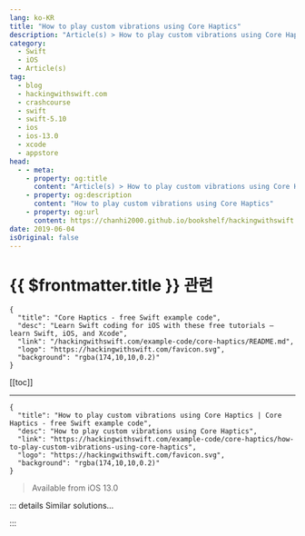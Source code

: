 ```yaml
---
lang: ko-KR
title: "How to play custom vibrations using Core Haptics"
description: "Article(s) > How to play custom vibrations using Core Haptics"
category:
  - Swift
  - iOS
  - Article(s)
tag: 
  - blog
  - hackingwithswift.com
  - crashcourse
  - swift
  - swift-5.10
  - ios
  - ios-13.0
  - xcode
  - appstore
head:
  - - meta:
    - property: og:title
      content: "Article(s) > How to play custom vibrations using Core Haptics"
    - property: og:description
      content: "How to play custom vibrations using Core Haptics"
    - property: og:url
      content: https://chanhi2000.github.io/bookshelf/hackingwithswift.com/example-code/core-haptics/how-to-play-custom-vibrations-using-core-haptics.html
date: 2019-06-04
isOriginal: false
---
```


# {{ $frontmatter.title }} 관련

```component VPCard
{
  "title": "Core Haptics - free Swift example code",
  "desc": "Learn Swift coding for iOS with these free tutorials – learn Swift, iOS, and Xcode",
  "link": "/hackingwithswift.com/example-code/core-haptics/README.md",
  "logo": "https://hackingwithswift.com/favicon.svg",
  "background": "rgba(174,10,10,0.2)"
}
```

[[toc]]

---

```component VPCard
{
  "title": "How to play custom vibrations using Core Haptics | Core Haptics - free Swift example code",
  "desc": "How to play custom vibrations using Core Haptics",
  "link": "https://hackingwithswift.com/example-code/core-haptics/how-to-play-custom-vibrations-using-core-haptics",
  "logo": "https://hackingwithswift.com/favicon.svg",
  "background": "rgba(174,10,10,0.2)"
}
```

> Available from iOS 13.0

<!-- 
Core Haptics lets us define a variety of vibrations and sound effects that trigger with precise timing and behaviors, all powered by the iPhone’s Taptic Engine. These behaviors are somewhat hard to define with words, and are best *felt* rather than *described*, but the words Apple uses are things like “intensity” (the relative strength of the vibration) and “sharpness” (whether it’s a dull tap or a more precise one).

To try it out for yourself, first import Core Haptics, then create a property to store an instance of the main Core Haptics engine:

```swift
var engine: CHHapticEngine?
```

Before you try to create an instance of that engine, you should make sure haptics are supported on the current device using code like this:

```swift
guard CHHapticEngine.capabilitiesForHardware().supportsHaptics else { return }
```

But if that passes you’re safe to create and start your haptic engine. This might be inside `viewDidLoad()`, for example:

```swift
guard CHHapticEngine.capabilitiesForHardware().supportsHaptics else { return }

do {
    engine = try CHHapticEngine()
    try engine?.start()
} catch {
    print("There was an error creating the engine: \(error.localizedDescription)")
}
```

It’s not *required*, but at the same time you might also want to assign closures to the `stoppedHandler` and `resetHandler` properties of your engine, like this:

```swift
// The engine stopped; print out why
engine?.stoppedHandler = { reason in
    print("The engine stopped: \(reason)")
}

// If something goes wrong, attempt to restart the engine immediately
engine?.resetHandler = { [weak self] in
    print("The engine reset")

    do {
        try self?.engine?.start()
    } catch {
        print("Failed to restart the engine: \(error)")
    }
}
```

Finally you’re all set to start making haptic effects. For example, this creates one strong, sharp tap whenever you touch the screen:

```swift
override func touchesBegan(_ touches: Set<UITouch>, with event: UIEvent?) {
    guard CHHapticEngine.capabilitiesForHardware().supportsHaptics else { return }

    let intensity = CHHapticEventParameter(parameterID: .hapticIntensity, value: 1)
    let sharpness = CHHapticEventParameter(parameterID: .hapticSharpness, value: 1)
    let event = CHHapticEvent(eventType: .hapticTransient, parameters: [intensity, sharpness], relativeTime: 0)

    do {
        let pattern = try CHHapticPattern(events: [event], parameters: [])
        let player = try engine?.makePlayer(with: pattern)
        try player?.start(atTime: 0)
    } catch {
        print("Failed to play pattern: \(error.localizedDescription).")
    }
}
```

For something more exciting you can create a series of events and pass in various values for their `relativeTime` so they either overlap or play in a sequence.

For example, this creates a series of taps, starting strong and sharp and fading away to weak and dull over a second:

```swift
override func touchesBegan(_ touches: Set<UITouch>, with event: UIEvent?) {
    guard CHHapticEngine.capabilitiesForHardware().supportsHaptics else { return }

    var events = [CHHapticEvent]()

    for i in stride(from: 0, to: 1, by: 0.1) {
        let intensity = CHHapticEventParameter(parameterID: .hapticIntensity, value: Float(1 - i))
        let sharpness = CHHapticEventParameter(parameterID: .hapticSharpness, value: Float(1 - i))
        let event = CHHapticEvent(eventType: .hapticTransient, parameters: [intensity, sharpness], relativeTime: i)
        events.append(event)
    }

    do {
        let pattern = try CHHapticPattern(events: events, parameters: [])
        let player = try engine?.makePlayer(with: pattern)
        try player?.start(atTime: 0)
    } catch {
        print("Failed to play pattern: \(error.localizedDescription).")
    }
}
```

And this taps out the Morse code for SOS (...---...) on the Taptic engine by mixing transient events (brief taps) with continuous events (long buzzes over a period of time):

```swift
override func touchesBegan(_ touches: Set<UITouch>, with event: UIEvent?) {
    guard CHHapticEngine.capabilitiesForHardware().supportsHaptics else { return }

    let short1 = CHHapticEvent(eventType: .hapticTransient, parameters: [], relativeTime: 0)
    let short2 = CHHapticEvent(eventType: .hapticTransient, parameters: [], relativeTime: 0.2)
    let short3 = CHHapticEvent(eventType: .hapticTransient, parameters: [], relativeTime: 0.4)
    let long1 = CHHapticEvent(eventType: .hapticContinuous, parameters: [], relativeTime: 0.6, duration: 0.5)
    let long2 = CHHapticEvent(eventType: .hapticContinuous, parameters: [], relativeTime: 1.2, duration: 0.5)
    let long3 = CHHapticEvent(eventType: .hapticContinuous, parameters: [], relativeTime: 1.8, duration: 0.5)
    let short4 = CHHapticEvent(eventType: .hapticTransient, parameters: [], relativeTime: 2.4)
    let short5 = CHHapticEvent(eventType: .hapticTransient, parameters: [], relativeTime: 2.6)
    let short6 = CHHapticEvent(eventType: .hapticTransient, parameters: [], relativeTime: 2.8)

    do {
        let pattern = try CHHapticPattern(events: [short1, short2, short3, long1, long2, long3, short4, short5, short6], parameters: [])
        let player = try engine?.makePlayer(with: pattern)
        try player?.start(atTime: 0)
    } catch {
        print("Failed to play pattern: \(error.localizedDescription).")
    }
}
```

Notice how I’ve specified all the `relativeTime` parameters so they are spaced roughly correctly for the sequence I want.

-->

::: details Similar solutions…

<!--
/example-code/media/how-to-play-sounds-using-avaudioplayer">How to play sounds using AVAudioPlayer 
/example-code/media/how-to-play-videos-using-avplayerviewcontroller">How to play videos using AVPlayerViewController 
/example-code/xcode/how-to-make-xcode-play-sounds-while-debugging">How to make Xcode play sounds while debugging 
/quick-start/swiftui/how-to-play-movies-with-videoplayer">How to play movies with VideoPlayer 
/example-code/core-haptics/how-to-modify-haptic-events-over-time-using-chhapticparametercurve">How to modify haptic events over time using CHHapticParameterCurve</a>
-->

:::

